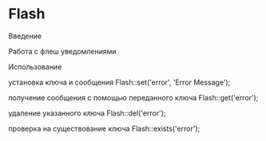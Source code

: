 # Flash
Введение

Работа с флеш уведомлениями

Использование


установка ключа и сообщения
Flash::set('error', 'Error Message');

получение сообщения с помощью переданного ключа
Flash::get('error');

удаление указанного ключа
Flash::del('error');

проверка на существование ключа
Flash::exists('error');
